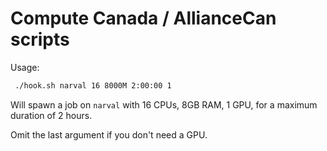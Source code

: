 # Compute Canada / AllianceCan scripts

Usage:

```bash
 ./hook.sh narval 16 8000M 2:00:00 1
```

Will spawn a job on `narval` with 16 CPUs, 8GB RAM, 1 GPU, for a maximum duration of 2 hours.

Omit the last argument if you don't need a GPU.

